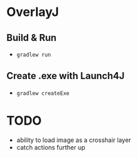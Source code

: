 # OverlayJ

## Build & Run
- `gradlew run`

## Create .exe with Launch4J
- `gradlew createExe`


# TODO
- ability to load image as a crosshair layer
- catch actions further up
